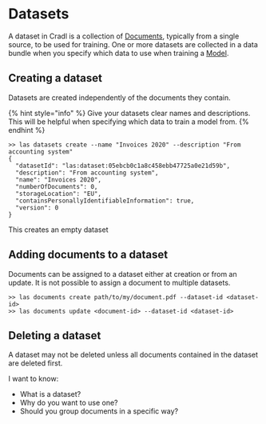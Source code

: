 # Datasets

A dataset in Cradl is a collection of [Documents](documents.md), typically from a single source, to be used for training. One or more datasets are collected in a data bundle when you specify which data to use when training a [Model](models.md).

## Creating a dataset

Datasets are created independently of the documents they contain.

{% hint style="info" %}
Give your datasets clear names and descriptions. This will be helpful when specifying which data to train a model from.
{% endhint %}

```text
>> las datasets create --name "Invoices 2020" --description "From accounting system"
{
  "datasetId": "las:dataset:05ebcb0c1a8c458ebb47725a0e21d59b",
  "description": "From accounting system",
  "name": "Invoices 2020",
  "numberOfDocuments": 0,
  "storageLocation": "EU",
  "containsPersonallyIdentifiableInformation": true,
  "version": 0
}
```

This creates an empty dataset 

## Adding documents to a dataset

Documents can be assigned to a dataset either at creation or from an update. It is not possible to assign a document to multiple datasets.

```text
>> las documents create path/to/my/document.pdf --dataset-id <dataset-id>
>> las documents update <document-id> --dataset-id <dataset-id>
```

## Deleting a dataset

A dataset may not be deleted unless all documents contained in the dataset are deleted first.



I want to know:

* What is a dataset?
* Why do you want to use one?
* Should you group documents in a specific way?

